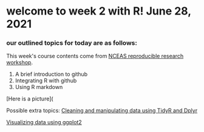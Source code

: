 # welcome to week 2 with R! June 28, 2021
### our outlined topics for today are as follows: 
This week's course contents come from [NCEAS reproducible research workshop](https://learning.nceas.ucsb.edu/2021-02-RRCourse/session-4-version-control-with-git-and-github.html#learning-objectives-4
). 
1. A brief introduction to github
2. Integrating R with github
3. Using R markdown 

[Here is a picture](

Possible extra topics:
[Cleaning and manipulating data using TidyR and Dplyr](https://learning.nceas.ucsb.edu/2021-02-RRCourse/session-8-cleaning-and-manipulating-data.html)

[Visualizing data using ggplot2](https://learning.nceas.ucsb.edu/2021-02-RRCourse/session-9-data-visualisation-and-publishing-to-the-web.html)



